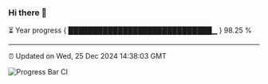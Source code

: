 ### Hi there 👋

⏳ Year progress { █████████████████████████████▁ } 98.25 %

---

⏰ Updated on Wed, 25 Dec 2024 14:38:03 GMT

![Progress Bar CI](https://github.com/IshwaranRudhara/GIT-ACTION/workflows/Progress%20Bar%20CI/badge.svg)
